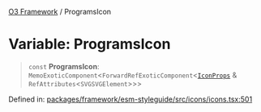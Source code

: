 [O3 Framework](../API.md) / ProgramsIcon

# Variable: ProgramsIcon

> `const` **ProgramsIcon**: `MemoExoticComponent`\<`ForwardRefExoticComponent`\<[`IconProps`](../type-aliases/IconProps.md) & `RefAttributes`\<`SVGSVGElement`\>\>\>

Defined in: [packages/framework/esm-styleguide/src/icons/icons.tsx:501](https://github.com/UjjawalPrabhat/openmrs-esm-core/blob/main/packages/framework/esm-styleguide/src/icons/icons.tsx#L501)

